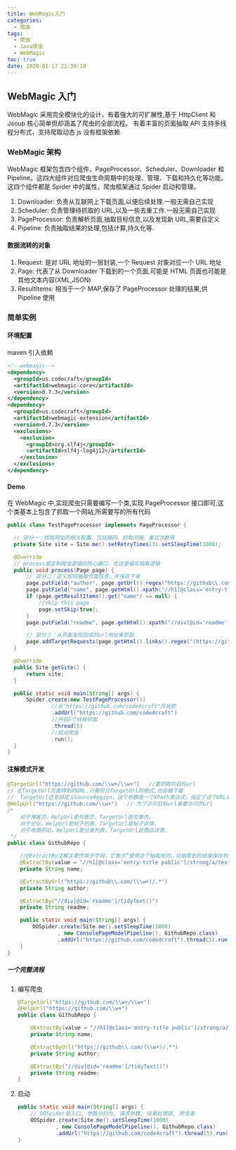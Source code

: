 ```yaml
---
title: WebMagic入门
categories:
  - 爬虫
tags:
  - 爬虫
  - Java爬虫
  - WebMagic
toc: true
date: 2020-01-17 21:39:19
---
```


## WebMagic 入门

WebMagic 采用完全模块化的设计，有着强大的可扩展性,基于 HttpClient 和 Jsoup
核心简单但却涵盖了爬虫的全部流程。
有着丰富的页面抽取 API
支持多线程分布式，支持爬取动态 js
没有框架依赖

### WebMagic 架构

WebMagic 框架包含四个组件，PageProcessor、Scheduler、Downloader 和 Pipeline。这四大组件对应爬虫生命周期中的处理、管理、下载和持久化等功能。
这四个组件都是 Spider 中的属性，爬虫框架通过 Spider 启动和管理。

1. Downloader: 负责从互联网上下载页面,以便后续处理.一般无需自己实现
2. Scheduler: 负责管理待抓取的 URL,以及一些去重工作.一般无需自己实现
3. PageProcessor: 负责解析页面,抽取目标信息,以及发现新 URL,需要自定义
4. Pipeline: 负责抽取结果的处理,包括计算,持久化等.

#### 数据流转的对象

1. Request: 是对 URL 地址的一层封装,一个 Request 对象对应一个 URL 地址
2. Page: 代表了从 Downloader 下载到的一个页面,可能是 HTML 页面也可能是其他文本内容(XML,JSON)
3. ResultItems: 相当于一个 MAP,保存了 PageProcessor 处理的结果,供 Pipeline 使用

### 简单实例

#### 环境配置

maven 引入依赖

```xml
<!--webmagic-->
<dependency>
  <groupId>us.codecraft</groupId>
  <artifactId>webmagic-core</artifactId>
  <version>0.7.3</version>
</dependency>
<dependency>
  <groupId>us.codecraft</groupId>
  <artifactId>webmagic-extension</artifactId>
  <version>0.7.3</version>
  <exclusions>
    <exclusion>
      <groupId>org.slf4j</groupId>
      <artifactId>slf4j-log4j12</artifactId>
    </exclusion>
  </exclusions>
</dependency>
```

#### Demo

在 WebMagic 中,实现爬虫只需要编写一个类,实现 PageProcessor 接口即可,这个类基本上包含了抓取一个网站,所需要写的所有代码

```java
public class TestPageProcessor implements PageProcessor {

  // 部分一：抓取网站的相关配置，包括编码、抓取间隔、重试次数等
  private Site site = Site.me().setRetryTimes(3).setSleepTime(1000);

  @Override
  // process是定制爬虫逻辑的核心接口，在这里编写抽取逻辑
  public void process(Page page) {
      // 部分二：定义如何抽取页面信息，并保存下来
      page.putField("author", page.getUrl().regex("https://github\\.com/(\\w+)/.*").toString());
      page.putField("name", page.getHtml().xpath("//h1[@class='entry-title public']/strong/a/text()").toString());
      if (page.getResultItems().get("name") == null) {
          //skip this page
          page.setSkip(true);
      }
      page.putField("readme", page.getHtml().xpath("//div[@id='readme']/tidyText()"));

      // 部分三：从页面发现后续的url地址来抓取
      page.addTargetRequests(page.getHtml().links().regex("(https://github\\.com/[\\w\\-]+/[\\w\\-]+)").all());
  }

  @Override
  public Site getSite() {
      return site;
  }

  public static void main(String[] args) {
      Spider.create(new TestPageProcessor())
              //从"https://github.com/code4craft"开始抓
              .addUrl("https://github.com/code4craft")
              //开启5个线程抓取
              .thread(5)
              //启动爬虫
              .run();
  }
}
```

#### 注解模式开发

```java
@TargetUrl("https://github.com/\\w+/\\w+")   //要抓取的目标url
// 在TargetUrl页面得到的URL,只要符合TargetUrl的格式,也会被下载
//  TargetUrl还支持定义sourceRegion，这个参数是一个XPath表达式，指定了这个URL从哪里得到——不在sourceRegion的URL不会被抽取。
@HelpUrl("https://github.com/\\w+")   // 为了访问目标url需要访问的url
/*
    对于博客页，HelpUrl是列表页，TargetUrl是文章页。
    对于论坛，HelpUrl是帖子列表，TargetUrl是帖子详情。
    对于电商网站，HelpUrl是分类列表，TargetUrl是商品详情。
 */
public class GithubRepo {

    //@ExtractBy注解主要作用于字段，它表示“使用这个抽取规则，将抽取到的结果保存到这个字段中”。
    @ExtractBy(value = "//h1[@class='entry-title public']/strong/a/text()", notNull = true)
    private String name;

    @ExtractByUrl("https://github\\.com/(\\w+)/.*")
    private String author;

    @ExtractBy("//div[@id='readme']/tidyText()")
    private String readme;

    public static void main(String[] args) {
        OOSpider.create(Site.me().setSleepTime(1000)
                , new ConsolePageModelPipeline(), GithubRepo.class)
                .addUrl("https://github.com/code4craft").thread(5).run();
    }
}
```

##### 一个完整流程

1. 编写爬虫

   ```java
   @TargetUrl("https://github.com/\\w+/\\w+")
   @HelpUrl("https://github.com/\\w+")
   public class GithubRepo {

       @ExtractBy(value = "//h1[@class='entry-title public']/strong/a/text()", notNull = true)
       private String name;

       @ExtractByUrl("https://github\\.com/(\\w+)/.*")
       private String author;

       @ExtractBy("//div[@id='readme']/tidyText()")
       private String readme;
   }
   ```

2. 启动

   ```java
   public static void main(String[] args) {
       // OOSpider是入口, 参数分别为, 请求参数, 结果处理链, 爬虫类
       OOSpider.create(Site.me().setSleepTime(1000)
               , new ConsolePageModelPipeline(), GithubRepo.class)
               .addUrl("https://github.com/code4craft").thread(5).run();
   }
   ```
